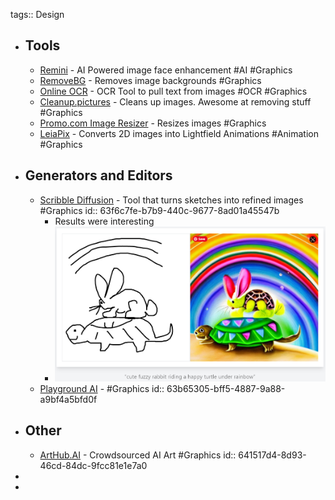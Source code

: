 tags:: Design

- ## Tools
	- [Remini](https://app.remini.ai) - AI Powered image face enhancement #AI #Graphics
	- [RemoveBG](https://www.remove.bg/) - Removes image backgrounds #Graphics
	- [Online OCR](https://www.onlineocr.net/) - OCR Tool to pull text from images #OCR #Graphics
	- [Cleanup.pictures](https://cleanup.pictures/) - Cleans up  images. Awesome at removing stuff #Graphics
	- [Promo.com Image Resizer](https://promo.com/tools/image-resizer/) - Resizes images #Graphics
	- [LeiaPix](https://convert.leiapix.com/) - Converts 2D images into Lightfield Animations #Animation #Graphics
- ## Generators and Editors
	- [Scribble Diffusion](https://scribblediffusion.com/) - Tool that turns sketches into refined images #Graphics
	  id:: 63f6c7fe-b7b9-440c-9677-8ad01a45547b
		- Results were interesting
		- ![image.png](../assets/image_1677117753752_0.png)
	- [Playground AI](https://playgroundai.com/) - #Graphics
	  id:: 63b65305-bff5-4887-9a88-a9bf4a5bfd0f
- ## Other
	- [ArtHub.AI](https://arthub.ai/) - Crowdsourced AI Art #Graphics
	  id:: 641517d4-8d93-46cd-84dc-9fcc81e1e7a0
-
-